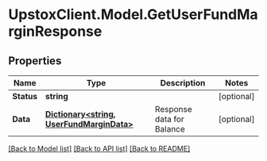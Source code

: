 # UpstoxClient.Model.GetUserFundMarginResponse
## Properties

Name | Type | Description | Notes
------------ | ------------- | ------------- | -------------
**Status** | **string** |  | [optional] 
**Data** | [**Dictionary&lt;string, UserFundMarginData&gt;**](UserFundMarginData.md) | Response data for Balance | [optional] 

[[Back to Model list]](../README.md#documentation-for-models) [[Back to API list]](../README.md#documentation-for-api-endpoints) [[Back to README]](../README.md)


